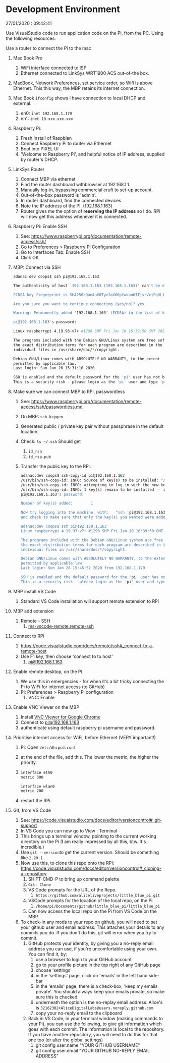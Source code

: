# Development Environment

27/01/2020 : 09:42:41

Use VisualStudio code to run application code on the Pi, from the PC. Using the following resources:

Use a router to connect the Pi to the mac

1. Mac Book Pro

   1. WiFi interface connected to ISP
   2. Ethernet connected to LinkSys WRT1900 ACS out-of-the box.

2. MacBook, Network Preferences, set service order, so Wifi is above Ethernet. This this way, the MBP retains its internet connection. 

3. Mac Book `ifconfig` shows I have connection to local DHCP and external.

   1. en0: `inet 192.168.1.179`
   2. en1: `inet 10.xxx.xxx.xxx`

4. Raspberry Pi:

   1. Fresh install of Raspbian
   2. Connect Raspberry Pi to router via Ethernet
   3. Boot into PIXEL UI
   4. 'Welcome to Raspberry Pi', and helpful notice of IP address, supplied by router's DHCP.

5. LinkSys Router
   1. Connect MBP via ethernet
   2. Find the router dashboard withbrowser at 192.168.1.1.
   3. Manually log-in, bypassing commercial cruft to set-up account.
   4. Out-of-the-box password is 'admin'.
   5. In router dashboard, find the connected devices
   6. Note the IP address of the PI. (192.168.1.163)
   7. Router gives me the option of **reserving the IP address** so I do. RPi will now get this address whenever it is connected. 

6. Raspberry Pi: Enable SSH

   1. See: https://www.raspberrypi.org/documentation/remote-access/ssh/
   2. Go to Preferences > Raspberry Pi Configuration
   3. Go to Interfaces Tab: Enable SSH 
   4. Click OK

7. MBP: Connect via SSH

   ```bash
   adanac:dev coops$ ssh pi@192.168.1.163
   
   The authenticity of host '192.168.1.163 (192.168.1.163)' can't be established.
   
   ECDSA key fingerprint is SHA256:Qam4uV0TyvfaX00pfwkan6ITjsrVxjFqOL1H5/3l3cs.
   
   Are you sure you want to continue connecting (yes/no)? yes
   
   Warning: Permanently added '192.168.1.163' (ECDSA) to the list of known hosts.
   
   pi@192.168.1.163's password: 
   
   Linux raspberrypi 4.19.93-v7+ #1290 SMP Fri Jan 10 16:39:50 GMT 2020 armv7l
   
   The programs included with the Debian GNU/Linux system are free software;
   the exact distribution terms for each program are described in the
   individual files in /usr/share/doc/*/copyright.
   
   Debian GNU/Linux comes with ABSOLUTELY NO WARRANTY, to the extent
   permitted by applicable law.
   Last login: Sun Jan 26 15:31:16 2020
   
   SSH is enabled and the default password for the 'pi' user has not been changed.
   This is a security risk - please login as the 'pi' user and type 'passwd' to set a new password.
   
   ```

8. Make sure we can connect MBP to RPi, passwordless

   1. See: https://www.raspberrypi.org/documentation/remote-access/ssh/passwordless.md

   2. On MBP: `ssh-keygen`

   3. Generated public / private key pair without passphrase in the default location.

   4. Check: `ls ~/.ssh` Should get 

      1. `id_rsa`	
      2. `id_rsa.pub`

   5. Transfer the public key to the RPi:

      ```bash
      adanac:dev coops$ ssh-copy-id pi@192.168.1.163
      /usr/bin/ssh-copy-id: INFO: Source of key(s) to be installed: "/Users/coops/.ssh/id_rsa.pub"
      /usr/bin/ssh-copy-id: INFO: attempting to log in with the new key(s), to filter out any that are already installed
      /usr/bin/ssh-copy-id: INFO: 1 key(s) remain to be installed -- if you are prompted now it is to install the new keys
      pi@192.168.1.163's password: 
      
      Number of key(s) added:        1
      
      Now try logging into the machine, with:   "ssh 'pi@192.168.1.163'"
      and check to make sure that only the key(s) you wanted were added.
      
      adanac:dev coops$ ssh pi@192.168.1.163
      Linux raspberrypi 4.19.93-v7+ #1290 SMP Fri Jan 10 16:39:50 GMT 2020 armv7l
      
      The programs included with the Debian GNU/Linux system are free software;
      the exact distribution terms for each program are described in the
      individual files in /usr/share/doc/*/copyright.
      
      Debian GNU/Linux comes with ABSOLUTELY NO WARRANTY, to the extent
      permitted by applicable law.
      Last login: Sun Jan 26 15:45:52 2020 from 192.168.1.179
      
      SSH is enabled and the default password for the 'pi' user has not been changed.
      This is a security risk - please login as the 'pi' user and type 'passwd' to set a new password.
      ```

      

9. MBP install VS Code

   1. Standard VS Code installation will support remote extension to RPi

10. MBP add extension

    1. Remote - SSH
       1. [ms-vscode-remote.remote-ssh](https://code.visualstudio.com/docs/remote/ssh)

11. Connect to RPi
    1. https://code.visualstudio.com/docs/remote/ssh#_connect-to-a-remote-host
    2. Use F1 key, then choose 'connect to to host'
       1. pi@192.168.1.163 

12. Enable remote desktop, on the Pi

    1. We use this in emergencies - for when it's a bit tricky connecting the Pi to WiFi for internet access (to GitHub)
    2. Pi: Preferences > Raspberry Pi configuration
       1. VNC: Enable

13. Enable VNC Viewer on the MBP

    1. Install [VNC Viewer for Google Chrome]([https://chrome.google.com/webstore/detail/vnc%C2%AE-viewer-for-google-ch/iabmpiboiopbgfabjmgeedhcmjenhbla?hl=en](https://chrome.google.com/webstore/detail/vnc®-viewer-for-google-ch/iabmpiboiopbgfabjmgeedhcmjenhbla?hl=en))
    2. Connect to pi@192.168.1.163
    3. authenticate using default raspberry pi username and password.

14. Prioritise internet access for WiFi, before Ethernet (VERY important!)

    1. Pi: Open `/etc/dhcpcd.conf`

    2. at the end of the file, add this. The lower the metric, the higher the priority.

    3. ```bash
       interface eth0
       metric 300
       
       interface wlan0
       metric 200
       ```

    4. restart the RPi.

15. Git, from VS Code

    1. See: https://code.visualstudio.com/docs/editor/versioncontrol#_git-support 
    2. In VS Code you can now go to View : Terminal
    3. This brings up a terminal window, pointing to the current working directory on the Pi (I am really impressed by all this, btw. It's incredible.)
    4. Use `git --version`to get the current version. Should be something like `2.20.1`
    5. Now use this, to clone  this repo onto the RPi: https://code.visualstudio.com/docs/editor/versioncontrol#_cloning-a-repository
       1. SHIFT-CMD-P to bring up command palette
       2. `Git: Clone`
       3. VS Code prompts for the URL of the Repo.
          1. `https://github.com/aliceliveprojects/little_blue_pi.git`
       4. VSCode prompts for the location of the local repo, on the Pi
          1. `/home/pi/Documents/github/little_blue_pi/little_blue_pi`
       5. Can now access the local repo on the Pi from VS Code on the MBP.
    6. To check-in any mods to your repo on github, you will need to set your github user and email address. This attaches your details to any commits you do. If you don't do this, git will error when you try to commit.
       1. GitHub protects your identity, by giving you a no-reply email address you can use, if you're uncomfortable using your own. You can find it, by:
          1. use a browser to login to your GitHub account
          2. go to your profile picture in the top right of any GitHub page
          3. choose 'settings'
          4. in the 'settings' page, click on 'emails' in the left hand side-bar
          5. in the 'emails' page, there is a check-box; 'keep my emails private'. You should always keep your emails private, so make sure this is checked.
          6. underneath the option is the no-replay email address. Alice's is `32162302+AliceDigitalLabs@users.noreply.github.com`
          7. copy your no-reply email to the clipboard
       2. Back in VS Code, in your terminal window (making commands to your Pi), you can use the following, to give git information which goes with each commit. The information is local to the repository. If you have another repository, you will need to do this for that one too (or alter the global settings) 
          1. git config user.name "YOUR GITHUB USERNAME"
          2. git config user.email "YOUR GITHUB NO-REPLY EMAIL ADDRESS"